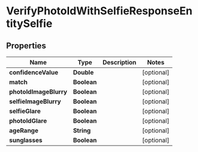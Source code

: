 

# VerifyPhotoIdWithSelfieResponseEntitySelfie


## Properties

| Name | Type | Description | Notes |
|------------ | ------------- | ------------- | -------------|
|**confidenceValue** | **Double** |  |  [optional] |
|**match** | **Boolean** |  |  [optional] |
|**photoIdImageBlurry** | **Boolean** |  |  [optional] |
|**selfieImageBlurry** | **Boolean** |  |  [optional] |
|**selfieGlare** | **Boolean** |  |  [optional] |
|**photoIdGlare** | **Boolean** |  |  [optional] |
|**ageRange** | **String** |  |  [optional] |
|**sunglasses** | **Boolean** |  |  [optional] |



